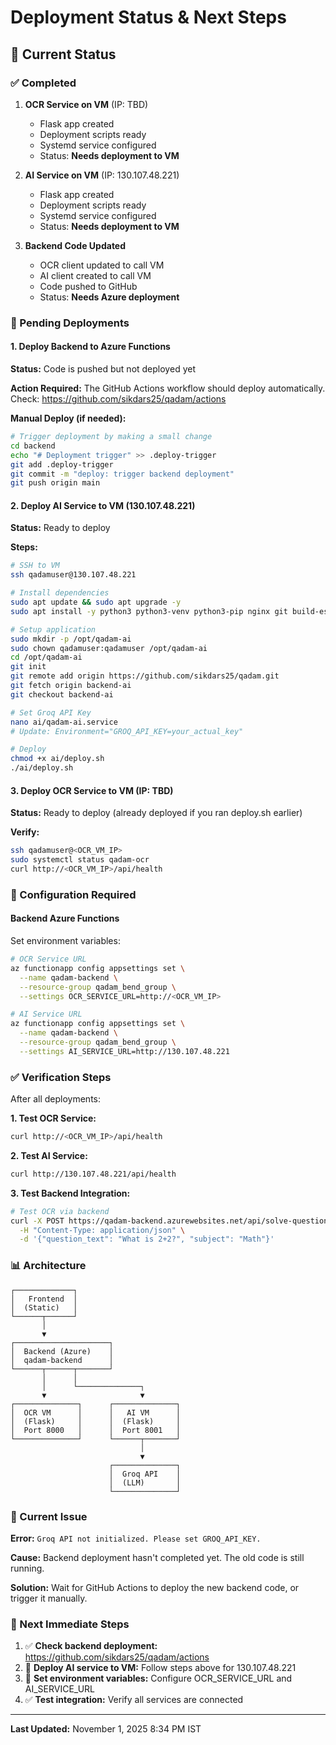 # Deployment Status & Next Steps

## 🎯 Current Status

### ✅ Completed

1. **OCR Service on VM** (IP: TBD)
   - Flask app created
   - Deployment scripts ready
   - Systemd service configured
   - Status: **Needs deployment to VM**

2. **AI Service on VM** (IP: 130.107.48.221)
   - Flask app created
   - Deployment scripts ready
   - Systemd service configured
   - Status: **Needs deployment to VM**

3. **Backend Code Updated**
   - OCR client updated to call VM
   - AI client created to call VM
   - Code pushed to GitHub
   - Status: **Needs Azure deployment**

### 🔄 Pending Deployments

#### 1. Deploy Backend to Azure Functions

**Status:** Code is pushed but not deployed yet

**Action Required:**
The GitHub Actions workflow should deploy automatically. Check:
https://github.com/sikdars25/qadam/actions

**Manual Deploy (if needed):**
```bash
# Trigger deployment by making a small change
cd backend
echo "# Deployment trigger" >> .deploy-trigger
git add .deploy-trigger
git commit -m "deploy: trigger backend deployment"
git push origin main
```

#### 2. Deploy AI Service to VM (130.107.48.221)

**Status:** Ready to deploy

**Steps:**
```bash
# SSH to VM
ssh qadamuser@130.107.48.221

# Install dependencies
sudo apt update && sudo apt upgrade -y
sudo apt install -y python3 python3-venv python3-pip nginx git build-essential python3-dev

# Setup application
sudo mkdir -p /opt/qadam-ai
sudo chown qadamuser:qadamuser /opt/qadam-ai
cd /opt/qadam-ai
git init
git remote add origin https://github.com/sikdars25/qadam.git
git fetch origin backend-ai
git checkout backend-ai

# Set Groq API Key
nano ai/qadam-ai.service
# Update: Environment="GROQ_API_KEY=your_actual_key"

# Deploy
chmod +x ai/deploy.sh
./ai/deploy.sh
```

#### 3. Deploy OCR Service to VM (IP: TBD)

**Status:** Ready to deploy (already deployed if you ran deploy.sh earlier)

**Verify:**
```bash
ssh qadamuser@<OCR_VM_IP>
sudo systemctl status qadam-ocr
curl http://<OCR_VM_IP>/api/health
```

### 🔧 Configuration Required

#### Backend Azure Functions

Set environment variables:
```bash
# OCR Service URL
az functionapp config appsettings set \
  --name qadam-backend \
  --resource-group qadam_bend_group \
  --settings OCR_SERVICE_URL=http://<OCR_VM_IP>

# AI Service URL
az functionapp config appsettings set \
  --name qadam-backend \
  --resource-group qadam_bend_group \
  --settings AI_SERVICE_URL=http://130.107.48.221
```

### ✅ Verification Steps

After all deployments:

**1. Test OCR Service:**
```bash
curl http://<OCR_VM_IP>/api/health
```

**2. Test AI Service:**
```bash
curl http://130.107.48.221/api/health
```

**3. Test Backend Integration:**
```bash
# Test OCR via backend
curl -X POST https://qadam-backend.azurewebsites.net/api/solve-question \
  -H "Content-Type: application/json" \
  -d '{"question_text": "What is 2+2?", "subject": "Math"}'
```

### 📊 Architecture

```
┌─────────────┐
│   Frontend  │
│  (Static)   │
└──────┬──────┘
       │
       ▼
┌─────────────────────┐
│  Backend (Azure)    │
│  qadam-backend      │
└──────┬──────┬───────┘
       │      │
       │      └──────────────┐
       ▼                     ▼
┌──────────────┐      ┌──────────────┐
│  OCR VM      │      │   AI VM      │
│  (Flask)     │      │  (Flask)     │
│  Port 8000   │      │  Port 8001   │
└──────────────┘      └──────┬───────┘
                             │
                             ▼
                      ┌──────────────┐
                      │  Groq API    │
                      │  (LLM)       │
                      └──────────────┘
```

### 🐛 Current Issue

**Error:** `Groq API not initialized. Please set GROQ_API_KEY.`

**Cause:** Backend deployment hasn't completed yet. The old code is still running.

**Solution:** Wait for GitHub Actions to deploy the new backend code, or trigger it manually.

### 📝 Next Immediate Steps

1. ✅ **Check backend deployment:** https://github.com/sikdars25/qadam/actions
2. 🔄 **Deploy AI service to VM:** Follow steps above for 130.107.48.221
3. 🔄 **Set environment variables:** Configure OCR_SERVICE_URL and AI_SERVICE_URL
4. ✅ **Test integration:** Verify all services are connected

---

**Last Updated:** November 1, 2025 8:34 PM IST
